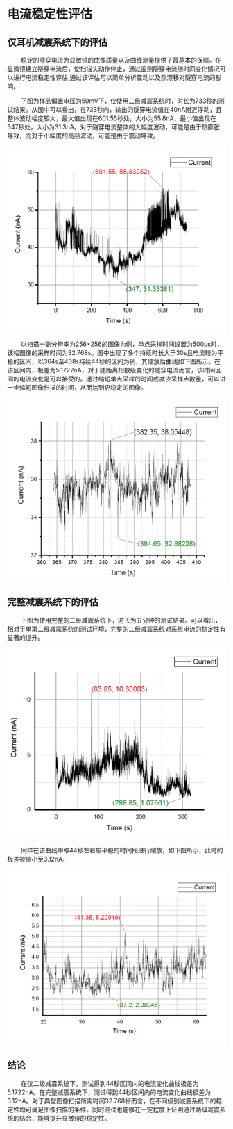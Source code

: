 # 电流稳定性评估

## 仅耳机减震系统下的评估

        稳定的隧穿电流为显微镜的成像质量以及曲线测量提供了最基本的保障。在显微镜建立隧穿电流后，使扫描头动作停止，通过监测隧穿电流随时间变化情况可以进行电流稳定性评估,通过该评估可以简单分析震动以及热漂移对隧穿电流的影响。

        下图为样品偏置电压为50mV下，仅使用二级减震系统时，时长为733秒的测试结果。从图中可以看出，在733秒内，输出的隧穿电流值在40nA附近浮动，且整体波动幅度较大，最大值出现在601.55秒处，大小为55.8nA，最小值出现在347秒处，大小为31.3nA。对于隧穿电流整体的大幅度波动，可能是由于热膨胀导致，而对于小幅度的高频波动，可能是由于震动导致。

![plot3.png](media/plot3.png)

        以扫描一副分辨率为256×256的图像为例，单点采样时间设置为500μs时，该幅图像的采样时间为32.768s。图中出现了多个持续时长大于30s且电流较为平稳的区间，以364s至408s持续44秒的区间为例，其缩放后曲线如下图所示。在该区间内，极差为5.1722nA，对于随距离指数级变化的隧穿电流而言，该时间区间的电流变化是可以接受的。通过缩短单点采样的时间或减少采样点数量，可以进一步缩短图像扫描的时间，从而达到更稳定的图像。

![plot4.png](media/plot4.png)

## 完整减震系统下的评估

        下图为使用完整的二级减震系统下，时长为五分钟的测试结果。可以看出，相对于单第二级减震系统的测试环境，完整的二级减震系统对系统电流的稳定性有显著的提升。

![plot5.png](media/plot5.png)

        同样在该曲线中取44秒左右较平稳的时间段进行缩放，如下图所示，此时的极差被缩小至3.12nA。

![plot6.png](media/plot6.png)

## 结论

        在仅二级减震系统下，测试得到44秒区间内的电流变化曲线极差为5.1722nA。在完整减震系统下，测试得到44秒区间内的电流变化曲线极差为3.12nA。对于典型图像扫描所需时间32.768秒而言，在不同级别减震系统下的稳定性均可满足图像扫描的条件。同时测试也能够在一定程度上证明通过两级减震系统的结合，能够提升显微镜的稳定性。
